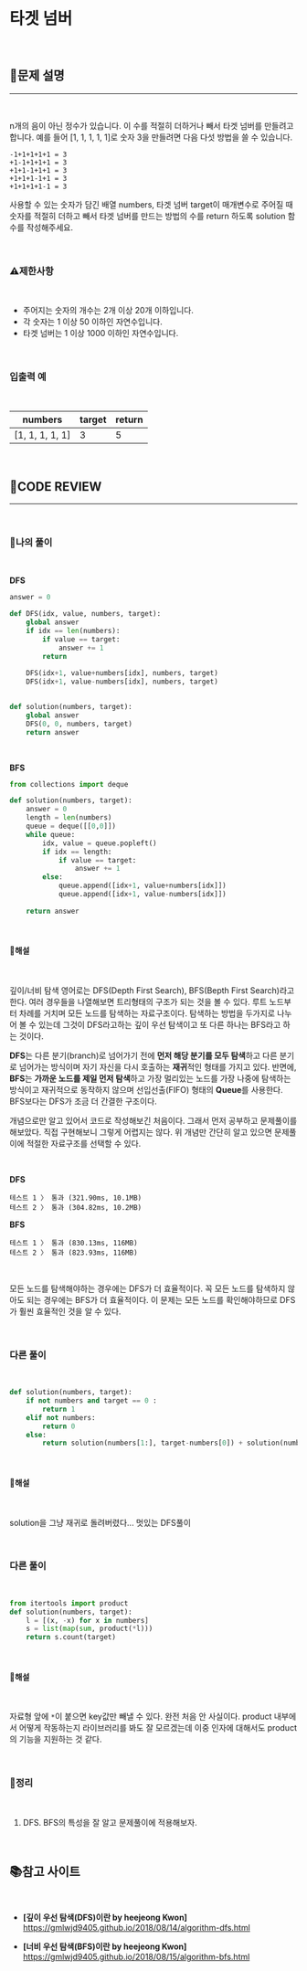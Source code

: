 # 타겟 넘버

<br/>

## **📝문제 설명**
***

<br/>

n개의 음이 아닌 정수가 있습니다. 이 수를 적절히 더하거나 빼서 타겟 넘버를 만들려고 합니다. 예를 들어 [1, 1, 1, 1, 1]로 숫자 3을 만들려면 다음 다섯 방법을 쓸 수 있습니다.

```
-1+1+1+1+1 = 3
+1-1+1+1+1 = 3
+1+1-1+1+1 = 3
+1+1+1-1+1 = 3
+1+1+1+1-1 = 3
```

사용할 수 있는 숫자가 담긴 배열 numbers, 타겟 넘버 target이 매개변수로 주어질 때 숫자를 적절히 더하고 빼서 타겟 넘버를 만드는 방법의 수를 return 하도록 solution 함수를 작성해주세요.

<br/>

### **⚠제한사항**

<br/>

- 주어지는 숫자의 개수는 2개 이상 20개 이하입니다.
- 각 숫자는 1 이상 50 이하인 자연수입니다.
- 타겟 넘버는 1 이상 1000 이하인 자연수입니다.

<br/>

### **입출력 예**

<br/>

numbers	| target |	return
--------|--------|---------
[1, 1, 1, 1, 1] |	3 |	5

<br/>


## **🧐CODE REVIEW**
***

<br/>

### **🧾나의 풀이**



<br/>

**DFS**

```python
answer = 0

def DFS(idx, value, numbers, target):
    global answer
    if idx == len(numbers):
        if value == target:
            answer += 1
        return
    
    DFS(idx+1, value+numbers[idx], numbers, target)
    DFS(idx+1, value-numbers[idx], numbers, target)
    

def solution(numbers, target):
    global answer
    DFS(0, 0, numbers, target)
    return answer
```

<br/>

**BFS**

```python
from collections import deque

def solution(numbers, target):
    answer = 0
    length = len(numbers)
    queue = deque([[0,0]])
    while queue:
        idx, value = queue.popleft()
        if idx == length:
            if value == target:
                answer += 1
        else:
            queue.append([idx+1, value+numbers[idx]])
            queue.append([idx+1, value-numbers[idx]])
        
    return answer
```

<br/>

#### **📝해설**

<br/>

깊이/너비 탐색 영어로는 DFS(Depth First Search), BFS(Bepth First Search)라고 한다. 여러 경우들을 나열해보면 트리형태의 구조가 되는 것을 볼 수 있다. 루트 노드부터 차례를 거치며 모든 노드를 탐색하는 자료구조이다. 탐색하는 방법을 두가지로 나누어 볼 수 있는데 그것이 DFS라고하는 깊이 우선 탐색이고 또 다른 하나는 BFS라고 하는 것이다.

**DFS**는 다른 분기(branch)로 넘어가기 전에 **먼저 해당 분기를 모두 탐색**하고 다른 분기로 넘어가는 방식이며 자기 자신을 다시 호출하는 **재귀**적인 형태를 가지고 있다. 반면에,  **BFS**는 **가까운 노드를 제일 먼저 탐색**하고 가장 멀리있는 노드를 가장 나중에 탐색하는 방식이고  재귀적으로 동작하지 않으며 선입선출(FIFO) 형태의 **Queue**를 사용한다. BFS보다는 DFS가 조금 더 간결한 구조이다.

개념으로만 알고 있어서 코드로 작성해보긴 처음이다. 그래서 먼저 공부하고 문제풀이를 해보았다. 직접 구현해보니 그렇게 어렵지는 않다. 위 개념만 간단히 알고 있으면 문제풀이에 적절한 자료구조를 선택할 수 있다.

<br/>

**DFS**
```
테스트 1 〉	통과 (321.90ms, 10.1MB)
테스트 2 〉	통과 (304.82ms, 10.2MB)
```

**BFS**
```
테스트 1 〉	통과 (830.13ms, 116MB)
테스트 2 〉	통과 (823.93ms, 116MB)
```

<br/>

모든 노드를 탐색해야하는 경우에는 DFS가 더 효율적이다.
꼭 모든 노드를 탐색하지 않아도 되는 경우에는 BFS가 더 효율적이다.
이 문제는 모든 노드를 확인해야하므로 DFS가 훨씬 효율적인 것을 알 수 있다.


<br/>

### **다른 풀이**

<br/>

```python
def solution(numbers, target):
    if not numbers and target == 0 :
        return 1
    elif not numbers:
        return 0
    else:
        return solution(numbers[1:], target-numbers[0]) + solution(numbers[1:], target+numbers[0])
```

<br/>

#### **📝해설**

<br/>

solution을 그냥 재귀로 돌려버렸다... 멋있는 DFS풀이

<br/>

### **다른 풀이**

<br/>

```python
from itertools import product
def solution(numbers, target):
    l = [(x, -x) for x in numbers]
    s = list(map(sum, product(*l)))
    return s.count(target)
```

<br/>

#### **📝해설**

<br/>

자료형 앞에 `*`이 붙으면 key값만 빼낼 수 있다. 완전 처음 안 사실이다. product 내부에서 어떻게 작동하는지 라이브러리를 봐도 잘 모르겠는데 이중 인자에 대해서도 product의 기능을 지원하는 것 같다. 

<br/>

### **🔖정리**

<br/>

1. DFS. BFS의 특성을 잘 알고 문제풀이에 적용해보자.

<br/>

## 📚참고 사이트

<br/>

- **[깊이 우선 탐색(DFS)이란 by heejeong Kwon]**<br/>
https://gmlwjd9405.github.io/2018/08/14/algorithm-dfs.html

- **[너비 우선 탐색(BFS)이란 by heejeong Kwon]**<br/>
https://gmlwjd9405.github.io/2018/08/15/algorithm-bfs.html
